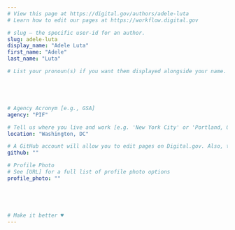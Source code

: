 ```yaml
---
# View this page at https://digital.gov/authors/adele-luta
# Learn how to edit our pages at https://workflow.digital.gov

# slug — the specific user-id for an author.
slug: adele-luta
display_name: "Adele Luta"
first_name: "Adele"
last_name: "Luta"

# List your pronoun(s) if you want them displayed alongside your name. If blank, we'll use just your name. Learn more http://mypronouns.org





# Agency Acronym [e.g., GSA]
agency: "PIF"

# Tell us where you live and work [e.g. 'New York City' or 'Portland, OR']
location: "Washington, DC"

# A GitHub account will allow you to edit pages on Digital.gov. Also, the image used in your GitHub account can be used to populate your digital.gov profile photo. Learn more about getting a Github account at [URL]
github: ""

# Profile Photo
# See [URL] for a full list of profile photo options
profile_photo: ""





# Make it better ♥
---
```

